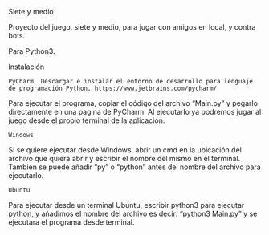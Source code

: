 Siete y medio

Proyecto del juego, siete y medio, para jugar con amigos en local, y contra bots.

Para Python3.

Instalación 

	PyCharm  Descargar e instalar el entorno de desarrollo para lenguaje de programación Python. https://www.jetbrains.com/pycharm/
	
Para ejecutar el programa, copiar el código del archivo “Main.py” y pegarlo directamente en  una pagina de PyCharm.
Al ejecutarlo ya podremos jugar al juego desde el propio terminal de la aplicación.
	
	Windows 
Si se quiere ejecutar desde Windows, abrir un cmd en la ubicación del archivo que quiera abrir y escribir el nombre del mismo en el terminal. También se puede añadir “py” o “python” antes del nombre del archivo para ejecutarlo. 

	Ubuntu 
Para ejecutar desde un terminal Ubuntu, escribir python3 para ejecutar python, y añadimos el nombre del archivo es decir: “python3 Main.py” y se ejecutara el programa desde terminal.
